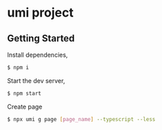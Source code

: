 # umi project

## Getting Started

Install dependencies,

```bash
$ npm i
```

Start the dev server,

```bash
$ npm start
```

Create page
```bash
$ npx umi g page [page_name] --typescript --less 
```
